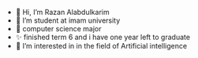 - 👋 Hi, I’m Razan Alabdulkarim
- 🌱 I’m student at imam university
- 💞️ computer science major
- ✨ finished term 6 and i have one year left to graduate
- 👀 I’m interested in in the field of Artificial intelligence

<!---
Razan01/Razan01 is a ✨ special ✨ repository because its `README.md` (this file) appears on your GitHub profile.
You can click the Preview link to take a look at your changes.
--->
